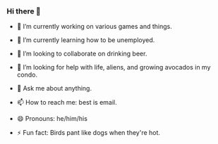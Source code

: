 ### Hi there 👋

- 🔭 I’m currently working on various games and things.
- 🌱 I’m currently learning how to be unemployed.
- 👯 I’m looking to collaborate on drinking beer.
- 🤔 I’m looking for help with life, aliens, and growing avocados in my condo.

- 💬 Ask me about anything.

- 📫 How to reach me: best is email.
- 😄 Pronouns: he/him/his
- ⚡ Fun fact: Birds pant like dogs when they're hot.
